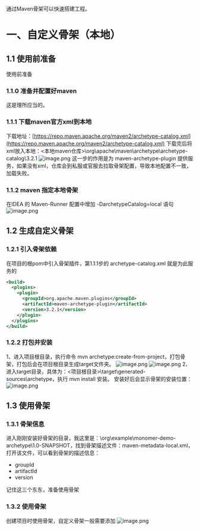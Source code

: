 通过Maven骨架可以快速搭建工程。
# 一、自定义骨架（本地）
## 1.1 使用前准备 
使用前准备
### 1.1.0 准备并配置好maven
这是理所应当的。
### 1.1.1 下载maven官方xml到本地
下载地址：[https://repo.maven.apache.org/maven2/archetype-catalog.xml](https://repo.maven.apache.org/maven2/archetype-catalog.xml)
下载完后将xml放入本地：<本地maven仓库>\org\apache\maven\archetype\archetype-catalog\3.2.1
![image.png](https://cdn.nlark.com/yuque/0/2023/png/2475288/1678708727828-4187489f-6918-4206-a7d1-472da42b6e8f.png#averageHue=%23fbfaf9&clientId=u47ed04e0-4648-4&from=paste&height=303&id=ub2ccef25&name=image.png&originHeight=303&originWidth=993&originalType=binary&ratio=1&rotation=0&showTitle=false&size=41190&status=done&style=none&taskId=u841fe895-5111-456f-bf18-6821a2fc51d&title=&width=993)
这一步的作用是为 maven-archetype-plugin 提供服务，如果没有xml，仓库会到私服或官服去拉取骨架配置，导致本地配置不一致，加载失败。
### 1.1.2 maven 指定本地骨架
在IDEA 的 Maven-Runner 配置中增加 -DarchetypeCatalog=local 语句
![image.png](https://cdn.nlark.com/yuque/0/2023/png/2475288/1678708789516-bb1b4a43-9b65-43a4-8c26-e7242e516070.png#averageHue=%23f1f4f8&clientId=u47ed04e0-4648-4&from=paste&height=730&id=u70109bbe&name=image.png&originHeight=730&originWidth=999&originalType=binary&ratio=1&rotation=0&showTitle=false&size=96378&status=done&style=none&taskId=u2217147f-14bd-43f8-a8ee-b84cca55b1b&title=&width=999)
## 1.2 生成自定义骨架
### 1.2.1 引入骨架依赖
在项目的根pom中引入骨架插件，第1.1.1步的 archetype-catalog.xml 就是为此服务的
```xml
<build>
  <plugins>
    <plugin>
      <groupId>org.apache.maven.plugins</groupId>
      <artifactId>maven-archetype-plugin</artifactId>
      <version>3.2.1</version>
    </plugin>
  </plugins>
</build>
```
### 1.2.2 打包并安装
1、进入项目根目录，执行命令 mvn archetype:create-from-project，打包骨架，打包后会在项目根目录生成target文件夹。
![image.png](https://cdn.nlark.com/yuque/0/2023/png/2475288/1678713654756-ddbdfc1a-60b6-45f6-8a3e-c765a733e09e.png#averageHue=%23fbf9f6&clientId=u47ed04e0-4648-4&from=paste&height=97&id=u89b711ff&name=image.png&originHeight=97&originWidth=882&originalType=binary&ratio=1&rotation=0&showTitle=true&size=13742&status=done&style=none&taskId=udfee7719-4001-46ed-bb1e-cf5b1f67b17&title=%E8%BF%9B%E5%85%A5%E6%8C%87%E5%AE%9A%E7%9B%AE%E5%BD%95%E6%89%A7%E8%A1%8Cmvn%20install&width=882 "进入指定目录执行mvn install")
![image.png](https://cdn.nlark.com/yuque/0/2023/png/2475288/1678709131388-b021dbe8-7b32-48da-8528-e2dfb32482a8.png#averageHue=%23eef2f7&clientId=u47ed04e0-4648-4&from=paste&height=321&id=ua6591d9b&name=image.png&originHeight=321&originWidth=459&originalType=binary&ratio=1&rotation=0&showTitle=true&size=29192&status=done&style=none&taskId=ub23f864b-d756-481e-ab92-6ba800ef6a3&title=%E7%94%9F%E6%88%90target%E7%9B%AE%E5%BD%95&width=459 "生成target目录")
2、进入target目录，具体为：<项目根目录>\target\generated-sources\archetype，执行 mvn install 安装。
安装好后会显示骨架的安装位置：
![image.png](https://cdn.nlark.com/yuque/0/2023/png/2475288/1678709194114-c174b30c-78e2-463a-bcc3-f4b46b8443a8.png#averageHue=%23faf8f5&clientId=u47ed04e0-4648-4&from=paste&height=141&id=u9dc374e5&name=image.png&originHeight=141&originWidth=1892&originalType=binary&ratio=1&rotation=0&showTitle=false&size=42456&status=done&style=none&taskId=ub39a1788-0df5-4663-9ac5-bc2632cd3f8&title=&width=1892)
## 1.3 使用骨架
### 1.3.1 骨架信息
进入刚刚安装好骨架的目录，我这里是：\org\example\monomer-demo-archetype\1.0-SNAPSHOT，找到骨架描述文件：maven-metadata-local.xml，打开该文件，可以看到骨架的描述信息：

- groupId
- artifactId
- version

记住这三个东东，准备使用骨架
### 1.3.2 使用骨架
创建项目时使用骨架，自定义骨架一般需要添加
![image.png](https://cdn.nlark.com/yuque/0/2023/png/2475288/1678709534357-e265107d-1620-4de0-8875-8656ae5a3618.png#averageHue=%23f3f5f8&clientId=u47ed04e0-4648-4&from=paste&height=802&id=u5d07b4b5&name=image.png&originHeight=802&originWidth=949&originalType=binary&ratio=1&rotation=0&showTitle=false&size=91473&status=done&style=none&taskId=u9c674453-db63-4e19-8f4b-9ff9bb558c7&title=&width=949)
